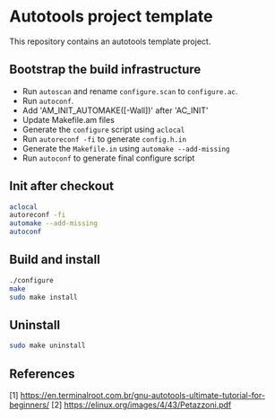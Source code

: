 # Autotools project template

This repository contains an autotools template project.

## Bootstrap the build infrastructure

- Run `autoscan` and rename `configure.scan` to `configure.ac`.
- Run `autoconf`.
- Add 'AM_INIT_AUTOMAKE([-Wall])' after 'AC_INIT'
- Update Makefile.am files
- Generate the `configure` script using `aclocal`
- Run `autoreconf -fi` to generate `config.h.in`
- Generate the `Makefile.in` using `automake --add-missing`
- Run `autoconf` to generate final configure script

## Init after checkout

``` sh
aclocal
autoreconf -fi
automake --add-missing
autoconf
``` 

## Build and install

``` sh
./configure
make
sudo make install
```

## Uninstall

``` sh
sudo make uninstall
```

## References

[1] https://en.terminalroot.com.br/gnu-autotools-ultimate-tutorial-for-beginners/
[2] https://elinux.org/images/4/43/Petazzoni.pdf

